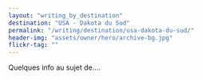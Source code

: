 ```yaml
---
layout: "writing_by_destination"
destination: "USA - Dakota du Sud"
permalink: "/writing/destination/usa-dakota-du-sud/"
header-img: "assets/owner/hero/archive-bg.jpg"
flickr-tag: ""
---
```


Quelques info au sujet de....